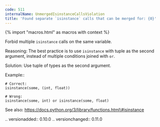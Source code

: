 ```yaml
---
code: 511
internalName: UnmergedIsinstanceCallsViolation
title: 'Found separate `isinstance` calls that can be merged for: {0}'
---
```


{% import "macros.html" as macros with context %}

Forbid multiple `isinstance` calls on the same variable.

Reasoning: The best practice is to use `isinstance` with tuple as the
second argument, instead of multiple conditions joined with `or`.

Solution: Use tuple of types as the second argument.

Example::

    # Correct:
    isinstance(some, (int, float))
    
    # Wrong:
    isinstance(some, int) or isinstance(some, float)

See also: https://docs.python.org/3/library/functions.html\#isinstance

.. versionadded:: 0.10.0 .. versionchanged:: 0.11.0